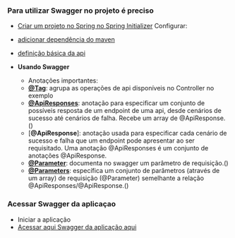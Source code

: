 ### Para utilizar Swagger no projeto é preciso
- [Criar um projeto no Spring no Spring Initializer](https://start.spring.io/)
Configurar:
- [adicionar dependência do maven](https://github.com/DeadRon/documentacao-com-swagger-exemplos/commit/19db008503063bcb46fdebfa22d35e5d1dc46a3b)
- [definição básica da api](https://github.com/DeadRon/documentacao-com-swagger-exemplos/commit/05dd0adcdba73cf0e5233fdde098e463d3fdbd32)

- **Usando Swagger**
	- Anotações importantes:
    - [**@Tag**](https://github.com/DeadRon/documentacao-com-swagger-exemplos/commit/a272e5e2908d03e9e6b5c12282eeef6d8fc4e2f4): agrupa as operações de api disponíveis no Controller no exemplo
    - [**@ApiResponses**](https://github.com/DeadRon/documentacao-com-swagger-exemplos/commit/234e107158a7377fdc9726ed2b8de08eb87f1ab2): anotação para especificar um conjunto de possíveis resposta de um endpoint de uma api, desde cenários de sucesso até cenários de falha. Recebe um array de @ApiResponse.() 
    - [**@ApiResponse**]: anotação usada para especificar cada cenário de sucesso e falha que um endpoint pode apresentar ao ser requisitado. Uma anotação @ApiResponses é um conjunto de anotações @ApiResponse.
    - [**@Parameter**](https://github.com/DeadRon/documentacao-com-swagger-exemplos/commit/697ecb32a28b6bf043dce79a0cedd60bc899095d): documenta no swagger um parâmetro de requisição.()
    - [**@Parameters**](https://github.com/DeadRon/documentacao-com-swagger-exemplos/commit/6a237887780be5c694220163a08d5866d765810f): específica um conjunto de parâmetros (através de um array) de requisição (@Parameter) semelhante a relação @ApiResponses/@ApiResponse.()

### Acessar Swagger da aplicaçao
- Iniciar a aplicação
- [Acessar aqui Swagger da aplicação aqui](http://localhost:8080/swagger-ui/index.html#/)